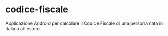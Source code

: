 # codice-fiscale
Applicazione Android per calcolare il Codice Fiscale di una persona nata in Italia o all'estero.
